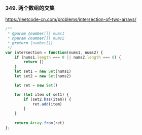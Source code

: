 ### 349. 两个数组的交集

https://leetcode-cn.com/problems/intersection-of-two-arrays/

```js
/**
 * @param {number[]} nums1
 * @param {number[]} nums2
 * @return {number[]}
 */
var intersection = function(nums1, nums2) {
    if (nums1.length === 0 || nums2.length === 0) {
        return []
    }
    let set1 = new Set(nums1)
    let set2 = new Set(nums2)

    let ret = new Set()

    for (let item of set1) {
        if (set2.has(item)) {
            ret.add(item)
        }
    }
    
    return Array.from(ret)
};
```
